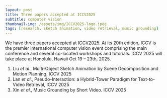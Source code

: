 ```yaml
---
layout: post
title: Three papers accepted at ICCV2025
subtitle: computer vision
thumbnail-img: /assets/img/ICCV2025-logo.jpeg
tags: [research, sketch animation, video retrieval, music grounding]
---
```


We have three papers accepted at [ICCV2025](https://iccv.thecvf.com/Conferences/2025). At its 20th edition, ICCV is the premier international computer vision event comprising the main conference and several co-located workshops and tutorials. ICCV 2025 will take place at Honolulu, Hawaii Oct 19 – 23th, 2025.


1. Liu *et al*., Multi-Object Sketch Animation by Scene Decomposition and Motion Planning, ICCV 2025
2. Lan *et al*., Pseudo-Interaction: a Hybrid-Tower Paradigm for Text-to-Video Retrieval, ICCV 2025
3. Xin *et al*., Music Grounding by Short Video. ICCV 2025
